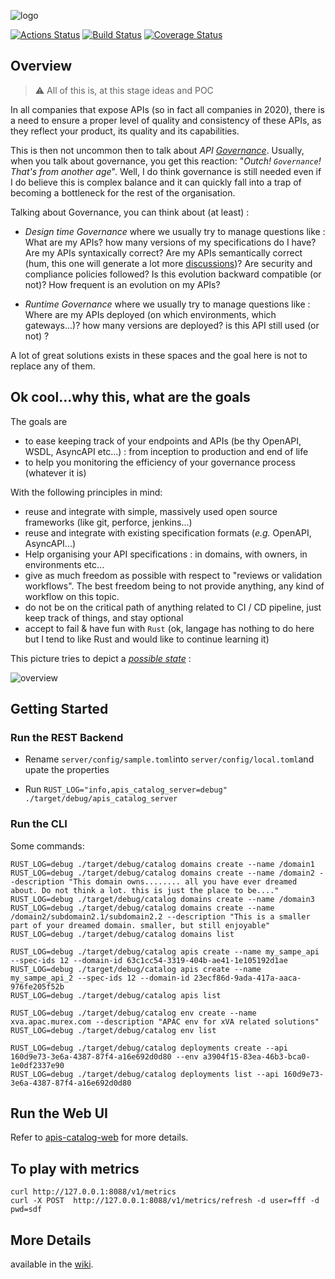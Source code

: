 ![logo](https://raw.githubusercontent.com/wiki/omallassi/apis-catalog/assets/logo.png)

[![Actions Status](https://github.com/omallassi/apis-catalog/workflows/Rust/badge.svg)](https://github.com/omallassi/apis-catalog/actions) [![Build Status](https://travis-ci.org/omallassi/apis-catalog.svg?branch=master)](https://travis-ci.org/omallassi/apis-catalog) [![Coverage Status](https://coveralls.io/repos/github/omallassi/apis-catalog/badge.svg?branch=master)](https://coveralls.io/github/omallassi/apis-catalog?branch=master)

## Overview 
> :warning: All of this is, at this stage ideas and POC

In all companies that expose APIs (so in fact all companies in 2020), there is a need to ensure a proper level of quality and consistency of these APIs, as they reflect your product, its quality and its capabilities.

This is then not uncommon then to talk about *API [Governance](#about-governance)*. Usually, when you talk about governance, you get this reaction: "_Outch! `Governance`! That's from another age_". Well, I do think governance is still needed even if I do believe this is complex balance and it can quickly fall into a trap of becoming a bottleneck for the rest of the organisation.

Talking about Governance, you can think about (at least) :

* _Design time Governance_ where we usually try to manage questions like : What are my APIs? how many versions of my specifications do I have? Are my APIs syntaxically correct? Are my APIs semantically correct (hum, this one will generate a lot more [discussions](#about-governance))? Are security and compliance policies followed? Is this evolution backward compatible (or not)? How frequent is an evolution on my APIs?

* _Runtime Governance_ where we usually try to manage questions like : Where are my APIs deployed (on which environments, which gateways...)? how many versions are deployed? is this API still used (or not) ?

A lot of great solutions exists in these spaces and the goal here is not to replace any of them. 

## Ok cool...why this, what are the goals

The goals are 

* to ease keeping track of your endpoints and APIs (be thy OpenAPI, WSDL, AsyncAPI etc...) : from inception to production and end of life
* to help you monitoring the efficiency of your governance process (whatever it is)

With the following principles in mind: 

* reuse and integrate with simple, massively used open source frameworks (like git, perforce, jenkins...)
* reuse and integrate with existing specification formats (_e.g._ OpenAPI, AsyncAPI...)
* Help organising your API specifications : in domains, with owners, in environments etc...
* give as much freedom as possible with respect to "reviews or validation workflows". The best freedom being to not provide anything, any kind of workflow on this topic. 
* do not be on the critical path of anything related to CI / CD pipeline, just keep track of things, and stay optional
* accept to fail & have fun with `Rust` (ok, langage has nothing to do here but I tend to like Rust and would like to continue learning it)

This picture tries to depict a [_possible state_](https://github.com/omallassi/apis-catalog/wiki/overview) : 

![overview](https://raw.githubusercontent.com/wiki/omallassi/apis-catalog/assets/287a566176d137e603a1305388877384.png)

## Getting Started

### Run  the REST Backend

* Rename `server/config/sample.toml`into `server/config/local.toml`and upate the properties

* Run `RUST_LOG="info,apis_catalog_server=debug" ./target/debug/apis_catalog_server`

### Run the CLI
Some commands: 
```
RUST_LOG=debug ./target/debug/catalog domains create --name /domain1
RUST_LOG=debug ./target/debug/catalog domains create --name /domain2 --description "This domain owns........ all you have ever dreamed about. Do not think a lot. this is just the place to be...."
RUST_LOG=debug ./target/debug/catalog domains create --name /domain3
RUST_LOG=debug ./target/debug/catalog domains create --name /domain2/subdomain2.1/subdomain2.2 --description "This is a smaller part of your dreamed domain. smaller, but still enjoyable"
RUST_LOG=debug ./target/debug/catalog domains list

RUST_LOG=debug ./target/debug/catalog apis create --name my_sampe_api --spec-ids 12 --domain-id 63c1cc54-3319-404b-ae41-1e105192d1ae
RUST_LOG=debug ./target/debug/catalog apis create --name my_sampe_api_2 --spec-ids 12 --domain-id 23ecf86d-9ada-417a-aaca-976fe205f52b
RUST_LOG=debug ./target/debug/catalog apis list

RUST_LOG=debug ./target/debug/catalog env create --name xva.apac.murex.com --description "APAC env for xVA related solutions"
RUST_LOG=debug ./target/debug/catalog env list

RUST_LOG=debug ./target/debug/catalog deployments create --api 160d9e73-3e6a-4387-87f4-a16e692d0d80 --env a3904f15-83ea-46b3-bca0-1e0df2337e90
RUST_LOG=debug ./target/debug/catalog deployments list --api 160d9e73-3e6a-4387-87f4-a16e692d0d80
```

## Run the Web UI 
Refer to [apis-catalog-web](https://github.com/omallassi/apis-catalog-web) for more details. 

## To play with metrics

```
curl http://127.0.0.1:8088/v1/metrics
curl -X POST  http://127.0.0.1:8088/v1/metrics/refresh -d user=fff -d pwd=sdf
```

## More Details
available in the [wiki](https://github.com/omallassi/apis-catalog/wiki).
